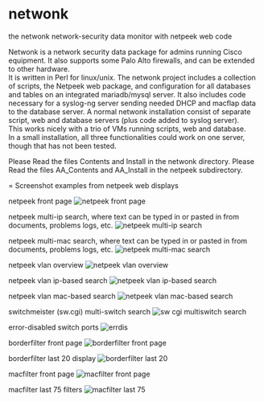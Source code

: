 # netwonk
the netwonk network-security data monitor with netpeek web code

Netwonk is a network security data package for admins running Cisco equipment. 
It also supports some Palo Alto firewalls, and can be extended to other hardware.  
It is written in Perl for linux/unix.
The netwonk project includes a collection of scripts, the Netpeek web package, 
and configuration for all databases and tables on an integrated mariadb/mysql server.
It also includes code necessary for a syslog-ng server sending needed DHCP and macflap data to the database server.
A normal netwonk installation consist of separate script, web and database servers (plus code added to syslog server).  
This works nicely with a trio of VMs running scripts, web and database.  
In a small installation, all three functionalities could work on one server, though that has not been tested.

Please Read the files Contents and Install in the netwonk directory.
Please Read the files AA_Contents and AA_Install in the netpeek subdirectory.

= Screenshot examples from netpeek web displays 

netpeek front page
![netpeek front page](https://user-images.githubusercontent.com/119876971/208184020-bffe8e7b-b43a-4d91-bc49-717f3427f9b6.jpg)

netpeek multi-ip search,
where text can be typed in or pasted in from documents, problems logs, etc.
![netpeek multi-ip search](https://user-images.githubusercontent.com/119876971/208487134-be29af0a-1b6a-404d-8d2c-b15cb21f0b4c.jpg)

netpeek multi-mac search,
where text can be typed in or pasted in from documents, problems logs, etc.
![netpeek multi-mac search](https://user-images.githubusercontent.com/119876971/208185141-44d63e73-82da-4406-a7e6-8869085f2d47.jpg)

netpeek vlan overview
![netpeek vlan overview](https://user-images.githubusercontent.com/119876971/210597210-bf035363-73af-461b-847b-f09335036433.jpg)

netpeek vlan ip-based search
![netpeek vlan ip-based search](https://user-images.githubusercontent.com/119876971/208185430-5836167e-ca9d-4fb4-81bc-f82321047451.jpg)

netpeek vlan mac-based search
![netpeek vlan mac-based search](https://user-images.githubusercontent.com/119876971/208185511-dfc47f9c-1875-43c7-89c1-a0d0648222ae.jpg)

switchmeister (sw.cgi) multi-switch search
![sw cgi multiswitch search](https://user-images.githubusercontent.com/119876971/208185598-22e287f8-2a67-4187-912d-6b86aa6117ae.jpg)

error-disabled switch ports
![errdis](https://user-images.githubusercontent.com/119876971/208185909-3b921508-9fda-440a-97fa-effe0c38399b.jpg)

borderfilter front page
![borderfilter front page](https://user-images.githubusercontent.com/119876971/208186016-dbc80193-180b-4e9d-ba50-e92653fc5c81.jpg)

borderfilter last 20 display
![borderfilter last 20](https://user-images.githubusercontent.com/119876971/208186107-1b867ea7-40d9-4eef-a319-2ef9c7a31e61.jpg)

macfilter front page
![macfilter front page](https://user-images.githubusercontent.com/119876971/208186171-771923e2-38e3-43fa-b648-b43f3c99f265.jpg)

macfilter last 75 filters
![macfilter last 75](https://user-images.githubusercontent.com/119876971/210597054-556b639c-b957-451e-9e30-999be19e6f10.jpg)
